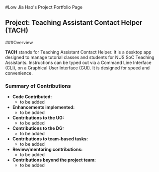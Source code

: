 #Low Jia Hao's Project Portfolio Page

## Project: Teaching Assistant Contact Helper (**TACH**)

###Overview

**TACH** stands for Teaching Assistant Contact Helper. It is a desktop app designed to manage tutorial classes and students for NUS SoC Teaching Assistants. Instructions can be typed out via a Command Line Interface (CLI), on a Graphical User Interface (GUI). It is designed for speed and convenience.

### Summary of Contributions

- **Code Contributed:**
    - to be added
- **Enhancements implemented:**
    - to be added
- **Contributions to the UG:**
    - to be added
- **Contributions to the DG:**
    - to be added
- **Contributions to team-based tasks:**
    - to be added
- **Review/mentoring contributions:**
    - to be added
- **Contributions beyond the project team:**
    - to be added